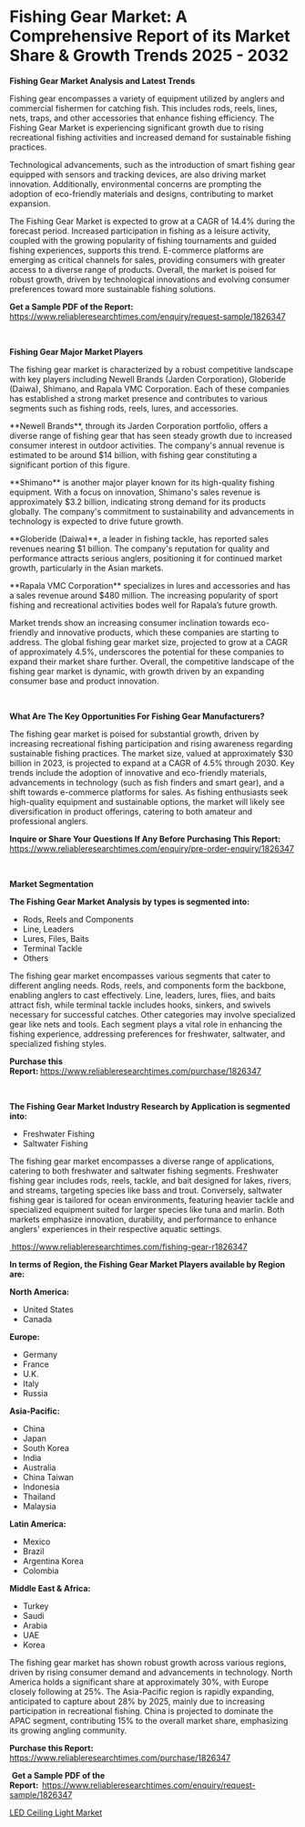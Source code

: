 <p><h1>Fishing Gear Market: A Comprehensive Report of its Market Share & Growth Trends 2025 - 2032</h1></p><p><strong>Fishing Gear Market Analysis and Latest Trends</strong></p>
<p><p>Fishing gear encompasses a variety of equipment utilized by anglers and commercial fishermen for catching fish. This includes rods, reels, lines, nets, traps, and other accessories that enhance fishing efficiency. The Fishing Gear Market is experiencing significant growth due to rising recreational fishing activities and increased demand for sustainable fishing practices. </p><p>Technological advancements, such as the introduction of smart fishing gear equipped with sensors and tracking devices, are also driving market innovation. Additionally, environmental concerns are prompting the adoption of eco-friendly materials and designs, contributing to market expansion. </p><p>The Fishing Gear Market is expected to grow at a CAGR of 14.4% during the forecast period. Increased participation in fishing as a leisure activity, coupled with the growing popularity of fishing tournaments and guided fishing experiences, supports this trend. E-commerce platforms are emerging as critical channels for sales, providing consumers with greater access to a diverse range of products. Overall, the market is poised for robust growth, driven by technological innovations and evolving consumer preferences toward more sustainable fishing solutions.</p></p>
<p><strong>Get a Sample PDF of the Report:&nbsp;</strong> <a href="https://www.reliableresearchtimes.com/enquiry/request-sample/1826347?utm_campaign=2269&utm_medium=2&utm_source=Github&utm_content=ia&utm_term=04042025&utm_id=fishing-gear">https://www.reliableresearchtimes.com/enquiry/request-sample/1826347</a></p>
<p>&nbsp;</p>
<p><strong>Fishing Gear Major Market Players</strong></p>
<p><p>The fishing gear market is characterized by a robust competitive landscape with key players including Newell Brands (Jarden Corporation), Globeride (Daiwa), Shimano, and Rapala VMC Corporation. Each of these companies has established a strong market presence and contributes to various segments such as fishing rods, reels, lures, and accessories.</p><p>**Newell Brands**, through its Jarden Corporation portfolio, offers a diverse range of fishing gear that has seen steady growth due to increased consumer interest in outdoor activities. The company's annual revenue is estimated to be around $14 billion, with fishing gear constituting a significant portion of this figure.</p><p>**Shimano** is another major player known for its high-quality fishing equipment. With a focus on innovation, Shimano's sales revenue is approximately $3.2 billion, indicating strong demand for its products globally. The company's commitment to sustainability and advancements in technology is expected to drive future growth.</p><p>**Globeride (Daiwa)**, a leader in fishing tackle, has reported sales revenues nearing $1 billion. The company's reputation for quality and performance attracts serious anglers, positioning it for continued market growth, particularly in the Asian markets.</p><p>**Rapala VMC Corporation** specializes in lures and accessories and has a sales revenue around $480 million. The increasing popularity of sport fishing and recreational activities bodes well for Rapala’s future growth.</p><p>Market trends show an increasing consumer inclination towards eco-friendly and innovative products, which these companies are starting to address. The global fishing gear market size, projected to grow at a CAGR of approximately 4.5%, underscores the potential for these companies to expand their market share further. Overall, the competitive landscape of the fishing gear market is dynamic, with growth driven by an expanding consumer base and product innovation.</p></p>
<p>&nbsp;</p>
<p><strong>What Are The Key Opportunities For Fishing Gear Manufacturers?</strong></p>
<p><p>The fishing gear market is poised for substantial growth, driven by increasing recreational fishing participation and rising awareness regarding sustainable fishing practices. The market size, valued at approximately $30 billion in 2023, is projected to expand at a CAGR of 4.5% through 2030. Key trends include the adoption of innovative and eco-friendly materials, advancements in technology (such as fish finders and smart gear), and a shift towards e-commerce platforms for sales. As fishing enthusiasts seek high-quality equipment and sustainable options, the market will likely see diversification in product offerings, catering to both amateur and professional anglers.</p></p>
<p><strong>Inquire or Share Your Questions If Any Before Purchasing This Report:</strong> <a href="https://www.reliableresearchtimes.com/enquiry/pre-order-enquiry/1826347?utm_campaign=2269&utm_medium=2&utm_source=Github&utm_content=ia&utm_term=04042025&utm_id=fishing-gear">https://www.reliableresearchtimes.com/enquiry/pre-order-enquiry/1826347</a></p>
<p>&nbsp;</p>
<p><strong>Market Segmentation</strong></p>
<p><strong>The Fishing Gear Market Analysis by types is segmented into:</strong></p>
<p><ul><li>Rods, Reels and Components</li><li>Line, Leaders</li><li>Lures, Files, Baits</li><li>Terminal Tackle</li><li>Others</li></ul></p>
<p><p>The fishing gear market encompasses various segments that cater to different angling needs. Rods, reels, and components form the backbone, enabling anglers to cast effectively. Line, leaders, lures, flies, and baits attract fish, while terminal tackle includes hooks, sinkers, and swivels necessary for successful catches. Other categories may involve specialized gear like nets and tools. Each segment plays a vital role in enhancing the fishing experience, addressing preferences for freshwater, saltwater, and specialized fishing styles.</p></p>
<p><strong>Purchase this Report:&nbsp;</strong><a href="https://www.reliableresearchtimes.com/purchase/1826347?utm_campaign=2269&utm_medium=2&utm_source=Github&utm_content=ia&utm_term=04042025&utm_id=fishing-gear">https://www.reliableresearchtimes.com/purchase/1826347</a></p>
<p>&nbsp;</p>
<p><strong>The Fishing Gear Market Industry Research by Application is segmented into:</strong></p>
<p><ul><li>Freshwater Fishing</li><li>Saltwater Fishing</li></ul></p>
<p><p>The fishing gear market encompasses a diverse range of applications, catering to both freshwater and saltwater fishing segments. Freshwater fishing gear includes rods, reels, tackle, and bait designed for lakes, rivers, and streams, targeting species like bass and trout. Conversely, saltwater fishing gear is tailored for ocean environments, featuring heavier tackle and specialized equipment suited for larger species like tuna and marlin. Both markets emphasize innovation, durability, and performance to enhance anglers' experiences in their respective aquatic settings.</p></p>
<p><a href="https://www.reliableresearchtimes.com/fishing-gear-r1826347?utm_campaign=2269&utm_medium=2&utm_source=Github&utm_content=ia&utm_term=04042025&utm_id=fishing-gear">&nbsp;https://www.reliableresearchtimes.com/fishing-gear-r1826347</a></p>
<p><strong>In terms of Region, the Fishing Gear Market Players available by Region are:</strong></p>
<p>
    <p> <strong> North America: </strong>
        <ul>
            <li>United States</li>
            <li>Canada</li>
        </ul>
        </p> 
    <p> <strong> Europe: </strong>
        <ul>
            <li>Germany</li>
            <li>France</li>
            <li>U.K.</li>
            <li>Italy</li>
            <li>Russia</li>
        </ul>
        </p> 
    <p> <strong> Asia-Pacific: </strong>
        <ul>
            <li>China</li>
            <li>Japan</li>
            <li>South Korea</li>
            <li>India</li>
            <li>Australia</li>
            <li>China Taiwan</li>
            <li>Indonesia</li>
            <li>Thailand</li>
            <li>Malaysia</li>
        </ul>
        </p> 
    <p> <strong> Latin America: </strong>
        <ul>
            <li>Mexico</li>
            <li>Brazil</li>
            <li>Argentina Korea</li>
            <li>Colombia</li>
        </ul>
        </p> 
    <p> <strong> Middle East & Africa: </strong>
        <ul>
            <li>Turkey</li>
            <li>Saudi</li>
            <li>Arabia</li>
            <li>UAE</li>
            <li>Korea</li>
        </ul>
    </p>
    </p>
<p><p>The fishing gear market has shown robust growth across various regions, driven by rising consumer demand and advancements in technology. North America holds a significant share at approximately 30%, with Europe closely following at 25%. The Asia-Pacific region is rapidly expanding, anticipated to capture about 28% by 2025, mainly due to increasing participation in recreational fishing. China is projected to dominate the APAC segment, contributing 15% to the overall market share, emphasizing its growing angling community.</p></p>
<p><strong>Purchase this Report: </strong><a href="https://www.reliableresearchtimes.com/purchase/1826347?utm_campaign=2269&utm_medium=2&utm_source=Github&utm_content=ia&utm_term=04042025&utm_id=fishing-gear">https://www.reliableresearchtimes.com/purchase/1826347</a></p>
<p>&nbsp;<strong>Get a Sample PDF of the Report:&nbsp;&nbsp;</strong><a href="https://www.reliableresearchtimes.com/enquiry/request-sample/1826347?utm_campaign=2269&utm_medium=2&utm_source=Github&utm_content=ia&utm_term=04042025&utm_id=fishing-gear">https://www.reliableresearchtimes.com/enquiry/request-sample/1826347</a></p>
<p><strong></strong></p>
<p><p><a href="https://github.com/MonroeBullock54/Market-Research-Report-List-2/blob/main/led-ceiling-light-market.md?utm_campaign=2269&utm_medium=2&utm_source=Github&utm_content=ia&utm_term=04042025&utm_id=fishing-gear">LED Ceiling Light Market</a></p></p>